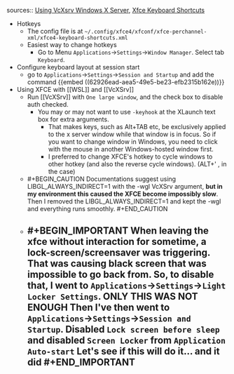 sources:: [Using VcXsrv Windows X Server](https://sourceforge.net/p/vcxsrv/wiki/Using%20VcXsrv%20Windows%20X%20Server/), [Xfce Keyboard Shortcuts](http://xahlee.info/linux/linux_xfce_keyboard_shortcuts.html)

- Hotkeys
	- The config file is at `~/.config/xfce4/xfconf/xfce-perchannel-xml/xfce4-keyboard-shortcuts.xml`
	- Easiest way to change hotkeys
		- Go to Menu `Applications`->`Settings`->`Window Manager`. Select tab `Keyboard`.
- Configure keyboard layout at session start
	- go to `Applications`->`Settings`->`Session and Startup` and add the command
	  {{embed ((62926ead-aea5-49e5-be23-efb2315b162e))}}
- Using XFCE with [[WSL]] and [[VcXSrv]]
	- Run [[VcXSrv]] with `One large window`, and the check box to disable auth checked.
		- You may or may not want to use `-keyhook` at the XLaunch text box for extra arguments.
			- That makes keys, such as Alt+TAB etc, be exclusively applied to the x server window while that window is in focus. So if you want to change window in Windows, you need to click with the mouse in another Windows-hosted window first.
			- I preferred to change XFCE's hotkey to cycle windows to other hotkey (and also the reverse cycle windows). (ALT+'  , in the case)
	- #+BEGIN_CAUTION
	  Documentations suggest using LIBGL_ALWAYS_INDIRECT=1 with the -wgl VcXSrv argument, **but in my environment this caused the XFCE become impossibly slow**. Then I removed the LIBGL_ALWAYS_INDIRECT=1 and kept the -wgl and everything runs smoothly.
	  #+END_CAUTION
	- #+BEGIN_IMPORTANT
	  When leaving the xfce without interaction for sometime, a lock-screen/screensaver  was triggering. That was causing black screen that was impossible to go back from.
	  So, to disable that, I went to `Applications`->`Settings`->`Light Locker Settings`.
	  **ONLY THIS WAS NOT ENOUGH**
	  Then I've then went to `Applications`->`Settings`->`Session and Startup`. Disabled `Lock screen before sleep` and disabled `Screen Locker` from `Application Auto-start`
	  Let's see if this will do it... and it did
	  #+END_IMPORTANT
		-